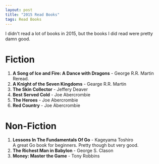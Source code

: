 ```yaml
---
layout: post
title: "2015 Read Books"
tags: Read Books
---
```


I didn't read a lot of books in 2015, but the books I did read were pretty damn good.

Fiction
=======

1. **A Song of Ice and Fire: A Dance with Dragons** - George R.R. Martin  
    Reread.
1. **A Knight of the Seven Kingdoms** - Gearge R.R. Martin  
1. **The Skin Collector** - Jeffery Deaver  
1. **Best Served Cold** - Joe Abercrombie  
1. **The Heroes** - Joe Abercrombie  
1. **Red Country** - Joe Abercrombie  

Non-Fiction
===========

1. **Lessons In The Fundamentals Of Go** - Kageyama Toshiro  
    A great Go book for beginners. Pretty though but very good.
1. **The Richest Man in Babylon** - George S. Clason
1. **Money: Master the Game** - Tony Robbins

